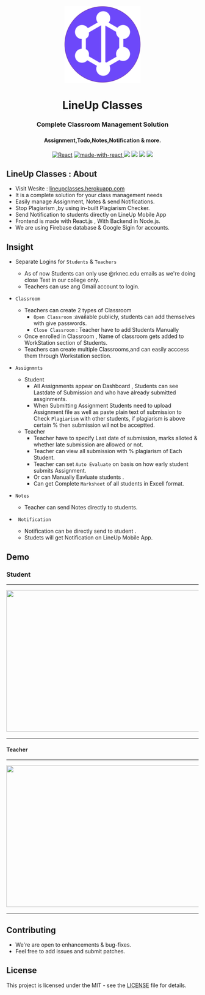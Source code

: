 
<p align="center">
 
<img height=200px src="./screen/logomain.svg" >         
        </p>
<h1 align="center"> LineUp Classes </h1>
<h3 align="center"> Complete Classroom Management Solution <h3>
 <h4 align="center"> Assignment,Todo,Notes,Notification & more.</h4>

<div align="center">
  
 [![React](https://img.shields.io/website-up-down-green-red/http/shields.io.svg?style=popout-square)](http://lineupclasses.herokuapp.com/) 
  [![made-with-react](https://img.shields.io/badge/React-2.1.5-brightgreen.svg?style=popout-square)
  ](https://github.com/facebook/create-react-app)
   [![](https://img.shields.io/badge/-Firebase-orange.svg?style=popout-square)](https://firebase.google.com)
    ![](https://img.shields.io/badge/Node.Js-10.16.0-green.svg?style=popout-square)
 ![](https://img.shields.io/github/stars/atharvau/linepClasses.svg?style=popout-square) 
  ![](https://img.shields.io/github/license/atharvau/linepClasses.svg?style=popout-square)
  
 </div>

##  LineUp Classes : About
- Visit Wesite : [lineupclasses.herokuapp.com](http://lineupclasses.herokuapp.com/) 
- It is a complete solution for your class management needs 
- Easily manage Assignment, Notes & send Notifications.
- Stop Plagiarism ,by using in-built Plagiarism Checker. 
- Send Notification to students directly on LineUp Mobile App
- Frontend is made with React.js , With Backend in Node.js.
- We are using Firebase database & Google Sigin for accounts.

## Insight
- Separate Logins for `Students` & `Teachers`
  - As of now Students can only use @rknec.edu emails as we're doing close Test in our college only.
  - Teachers can use ang Gmail account to login.
- `Classroom`
  - Teachers can create 2 types of Classroom 
    - `Open Classroom` :available publicly, students can add themselves with give passwords.
    - `Close Classroom` : Teacher have to add Students Manually 
  - Once enrolled in Classroom , Name of classroom gets added to WorkStation section of Students.
  - Teachers can create multiple Classrooms,and can easily acccess them through Workstation section.
  
- `Assignmnts`
  - Student
    - All Assignments appear on Dashboard , Students can see Lastdate of Submission and who have already submitted assginments.
    - When Submitting Assignment Students need to upload Assignment file as well as paste plain text of submission to Check `Plagiarism`       with other students, if plagiarism is above certain % then submission wil not be acceptted.
   - Teacher
     - Teacher have to specify Last date of submission, marks alloted  & whether late submission are allowed or not.
     - Teacher can view all submission with %  plagiarism of Each Student.
     - Teacher can set `Auto Evaluate` on basis on how early student submits Assignment.
     - Or can Manually Eavluate students .
     - Can get Complete `Marksheet` of all students in Excell format.
- `Notes`
   - Teacher can send Notes directly to students.
- ` Notification`
   - Notification can be directly send to student .
   - Studets will get Notification on LineUp Mobile App.
   
## Demo
### Student 
------------------------------------
<p align="center" width="200px">
    <img src="./screen/lineup1.gif" height=370 width=750>
</p>

------------------------

#### Teacher
---------------------------
<p align="center" width="400px">
    <img src="./screen/lineup2.gif" height=370 width=750>
</p>

---------------------



  ## Contributing
  - We're are open to enhancements & bug-fixes.
  - Feel free to add issues and submit patches.
  
## License
This project is licensed under the MIT - see the [LICENSE](https://github.com/atharvau/linepClasses/blob/master/LICENSE) file for details.
  
